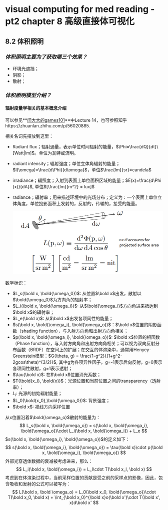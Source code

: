 # visual computing for med reading  - pt2 chapter 8 高级直接体可视化

## 8.2 体积照明

### *体积照明主要为了获取哪三个效果？*

- 环境光遮挡；
- 阴影；
- 散射；

### *体积照明模型介绍？*

#### 辐射度量学相关的基本概念介绍

可以参见**[闫大大的games101](http://games-cn.org/intro-graphics/)**中Lecture 14，也可参照知乎https://zhuanlan.zhihu.com/p/56020885.

相关名词先摆放到这里：

- Radiant flux；辐射通量，表示单位时间辐射的能量，$\Phi=\frac{dQ}{dt}\ [Watt|lm]$。单位为瓦特或流明。

- radiant intensity；辐射强度；单位立体角辐射的能量；$I(\omega)=\frac{d\Phi}{d\omega}$，单位$\frac{lm}{sr}=candela$

- irradiance；辐照度；入射到表面上单位面积区域的能量；$E(x)=\frac{d\Phi (x)}{dA}$, 单位$[\frac{lm}{m^2} = lux]$

- radiance；辐射率；用来描述环境中的光场分布；定义为：一个表面上单位立体角度，单位投影面积上发射的，反射的，传输的，接受的能量。

  ![](./image/radiance.png)

数学标识：

- $L_s(\bold x, \bold{\omega_0})$: 从位置$\bold x$出发，散射以$\bold{\omega_0}$为方向角的辐射率；
- $L_i(\bold x, \bold{\omega_i})$: 从$\bold{\omega_i}$方向角进来抵达到$\bold x$的辐射率；
- $L_e(\bold x)$: 从$\bold x$出发各项同性的能量；
- $s(\bold x, \bold{\omega_i}, \bold{\omega_o})$：$\bold x$位置的阴影函数（shading function），与入射方向角和出射方向角相关；
- $p(\bold x, \bold{\omega_i}, \bold{\omega_o})$: $\bold x$位置的相函数（Phase function），与入射方向角和出射方向角相关；可以视为双向反射分布函数（BRDF）在空间上的扩展；在交互的体渲染中，通常用Henyey-Greenstein模型：$G(\theta, g) = \frac{1-g^2}{(1+g^2-2gcos\theta)^{3/2}}$, 其中g为各项异性因子，g=-1表示后向反射，g=0表示各项同性散射，g=1表示透射；
- $\tau(\bold x)$: 在$\bold x$位置消光系数；
- $T(\bold{x_l}, \bold{x})$：光源位置和当前位置之间的transparency（透射率）；
- $L_l$: 光源的初始辐射能量；
- $L_0(\bold{x_0},\bold{\omega_0})$: 背景强度；
- $\bold x$: 视线方向采样位置

从x位置沿着$\bold{\omega_o}$散射的能量为：
$$
L_s(\bold x, \bold{\omega_o}) = s(\bold x, \bold{\omega_i}, \bold{\omega_o})\cdot L_i(\bold x, \bold{\omega_i}) + L_e
$$
$s(\bold x, \bold{\omega_i}, \bold{\omega_o})$的定义如下：
$$
s(\bold x, \bold{\omega_i}, \bold{\omega_o}) = \tau(\bold x)\cdot p(\bold x, \bold{\omega_i}, \bold{\omega_o})
$$
外部光穿透体数据的衰减被考虑进来，那么：
$$
L_i(\bold x, \bold{\omega_i}) = L_l\cdot T(\bold x_l, \bold x)
$$
考虑到在体渲染过程中，当前采样位置的贡献是受之前的采样点的影像，因此，包含吸收和发射的公式可以被写为：
$$
L(\bold x, \bold \omega_o) = L_0(\bold x_0, \bold{\omega_o})\cdot T(\bold x_0, \bold x) + \int_{\bold x_0}^{\bold x}o(\bold x')\cdot T(\bold x', x)d\bold x'
$$


















